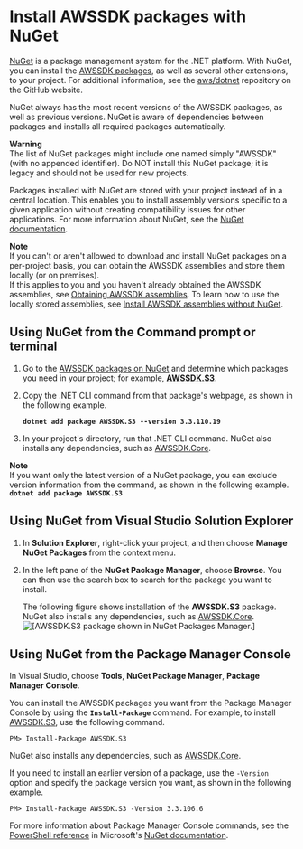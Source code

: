 # Install AWSSDK packages with NuGet<a name="net-dg-install-assemblies"></a>

[NuGet](https://www.nuget.org/) is a package management system for the \.NET platform\. With NuGet, you can install the [AWSSDK packages](https://www.nuget.org/profiles/awsdotnet), as well as several other extensions, to your project\. For additional information, see the [aws/dotnet](https://github.com/aws/dotnet) repository on the GitHub website\.

NuGet always has the most recent versions of the AWSSDK packages, as well as previous versions\. NuGet is aware of dependencies between packages and installs all required packages automatically\.

**Warning**  
The list of NuGet packages might include one named simply "AWSSDK" \(with no appended identifier\)\. Do NOT install this NuGet package; it is legacy and should not be used for new projects\.

Packages installed with NuGet are stored with your project instead of in a central location\. This enables you to install assembly versions specific to a given application without creating compatibility issues for other applications\. For more information about NuGet, see the [NuGet documentation](https://docs.microsoft.com/en-us/nuget/)\.

**Note**  
If you can't or aren't allowed to download and install NuGet packages on a per\-project basis, you can obtain the AWSSDK assemblies and store them locally \(or on premises\)\.  
If this applies to you and you haven't already obtained the AWSSDK assemblies, see [Obtaining AWSSDK assemblies](net-dg-obtain-assemblies.md)\. To learn how to use the locally stored assemblies, see [Install AWSSDK assemblies without NuGet](net-dg-install-without-nuget.md)\.

## Using NuGet from the Command prompt or terminal<a name="package-install-nuget"></a>

1. Go to the [AWSSDK packages on NuGet](https://www.nuget.org/profiles/awsdotnet) and determine which packages you need in your project; for example, **[AWSSDK\.S3](https://www.nuget.org/packages/AWSSDK.S3/)**\.

1. Copy the \.NET CLI command from that package's webpage, as shown in the following example\.

   **`dotnet add package AWSSDK.S3 --version 3.3.110.19`**

1. In your project's directory, run that \.NET CLI command\. NuGet also installs any dependencies, such as [AWSSDK\.Core](http://www.nuget.org/packages/AWSSDK.Core)\.

**Note**  
If you want only the latest version of a NuGet package, you can exclude version information from the command, as shown in the following example\.  
**`dotnet add package AWSSDK.S3`**

## Using NuGet from Visual Studio Solution Explorer<a name="package-install-gui"></a>

1. In **Solution Explorer**, right\-click your project, and then choose **Manage NuGet Packages** from the context menu\.

1. In the left pane of the **NuGet Package Manager**, choose **Browse**\. You can then use the search box to search for the package you want to install\.

   The following figure shows installation of the **AWSSDK\.S3** package\. NuGet also installs any dependencies, such as [AWSSDK\.Core](http://www.nuget.org/packages/AWSSDK.Core)\.  
![\[AWSSDK.S3 package shown in NuGet Packages Manager.\]](http://docs.aws.amazon.com/sdk-for-net/latest/developer-guide/images/nuget-install-vs-dlg.png)

## Using NuGet from the Package Manager Console<a name="package-install-cmd"></a>

In Visual Studio, choose **Tools**, **NuGet Package Manager**, **Package Manager Console**\.

You can install the AWSSDK packages you want from the Package Manager Console by using the **`Install-Package`** command\. For example, to install [AWSSDK\.S3](https://www.nuget.org/packages/AWSSDK.S3), use the following command\.

```
PM> Install-Package AWSSDK.S3
```

NuGet also installs any dependencies, such as [AWSSDK\.Core](https://www.nuget.org/packages/AWSSDK.Core)\.

If you need to install an earlier version of a package, use the `-Version` option and specify the package version you want, as shown in the following example\.

```
PM> Install-Package AWSSDK.S3 -Version 3.3.106.6
```

For more information about Package Manager Console commands, see the [PowerShell reference](https://docs.microsoft.com/en-us/nuget/reference/powershell-reference) in Microsoft's [NuGet documentation](https://docs.microsoft.com/en-us/nuget/)\.